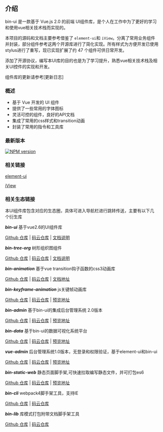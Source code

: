 ## 介绍

bin-ui 是一款基于 Vue.js 2.0 的前端 UI组件库，是个人在工作中为了更好的学习和使用vue相关技术栈而实现的。

本项目的源码和文档主要参考借鉴了 `element-ui`和
`iView`。分离了常用业务组件并封装，部分组件参考这两个开源库进行了简化实现。所有样式为方便开发已使用stylus进行了重写，现已实现扩展了约 47 个组件可供日常开发。

添加了开源协议，编写本UI库的目的也是为了学习提升，熟悉vue相关技术栈及相关UI控件的实现和开发。

组件库的更新请参考[更新日志]

### 概述

- 基于 Vue 开发的 UI 组件
- 提供了一些常用的字体图标
- 灵活可控的组件，良好的API文档
- 集成了常用的css样式和transition动画
- 封装了常用的指令和工具库

### 最新版本

[![NPM version](https://img.shields.io/npm/v/bin-ui.svg)](https://www.npmjs.com/package/bin-ui)

### 相关链接

[element-ui](https://element.eleme.cn/)

[iView](https://www.iviewui.com/) 

### 相关生态链接

本UI组件库包含对应的生态圈，具体可进入导航栏进行跳转传送，主要有以下几个衍生库

***bin-ui*** 基于vue2.6的UI组件库

<a href="https://github.com/wangbin3162/bin-ui/" target="_blank">Github 仓库</a> | 
<a href="https://gitee.com/wangbin3162/bin-ui/" target="_blank">码云仓库</a> | 
<a href="https://wangbin3162.github.io/docs/bin-ui/" target="_blank">文档说明</a>

***bin-tree-org*** 树形组织图组件

<a href="https://github.com/wangbin3162/bin-tree-org/" target="_blank">Github 仓库</a> | 
<a href="https://gitee.com/wangbin3162/bin-tree-org/" target="_blank">码云仓库</a> | 
<a href="https://wangbin3162.gitee.io/bin-tree-org" target="_blank">文档说明</a>

***bin-animation*** 基于vue transition钩子函数的css3动画库

<a href="https://github.com/wangbin3162/bin-animation/" target="_blank">Github 仓库</a> | 
<a href="https://gitee.com/wangbin3162/bin-animation/" target="_blank">码云仓库</a> | 
<a href="https://wangbin3162.gitee.io/bin-animation/" target="_blank">文档地址</a>

***bin-keyframe-animation*** js关键帧动画库

<a href="https://github.com/wangbin3162/bin-keyframe-animation/" target="_blank">Github 仓库</a> | 
<a href="https://gitee.com/wangbin3162/bin-keyframe-animation/" target="_blank">码云仓库</a> | 
<a href="https://wangbin3162.gitee.io/bin-keyframe-animation/" target="_blank">预览地址</a>

***bin-admin*** 基于bin-ui的集成后台管理系统 2.0版本

<a href="https://github.com/wangbin3162/bin-admin/" target="_blank">Github 仓库</a> | 
<a href="https://gitee.com/wangbin3162/bin-admin/" target="_blank">码云仓库</a> | 
<a href="https://wangbin3162.gitee.io/bin-admin/" target="_blank">预览地址</a>

***bin-data*** 基于bin-ui的数据可视化系统平台

<a href="https://github.com/wangbin3162/bin-data/" target="_blank">Github 仓库</a> | 
<a href="https://gitee.com/wangbin3162/bin-data/" target="_blank">码云仓库</a> | 
<a href="https://wangbin3162.gitee.io/bin-data/" target="_blank">预览地址</a>

***vue-admin*** 后台管理系统1.0版本，无登录和权限验证，基于element-ui和bin-ui

<a href="https://github.com/wangbin3162/vue-admin/" target="_blank">Github 仓库</a> | 
<a href="https://gitee.com/wangbin3162/vue-admin/" target="_blank">码云仓库</a> | 
<a href="https://wangbin3162.gitee.io/vue-admin/" target="_blank">预览地址</a>

***bin-static-web*** 静态页面脚手架,可快速拉取编写静态文件，并可打包es6

<a href="https://github.com/wangbin3162/bin-static-web/" target="_blank">Github 仓库</a> | 
<a href="https://gitee.com/wangbin3162/bin-static-web/" target="_blank">码云仓库</a> | 
<a href="https://wangbin3162.gitee.io/bin-static-web/" target="_blank">预览地址</a>

***bin-cli*** webpack4脚手架工具，支持IE

<a href="https://github.com/wangbin3162/bin-cli/" target="_blank">Github 仓库</a> | 
<a href="https://gitee.com/wangbin3162/bin-cli/" target="_blank">码云仓库</a>

***bin-lib*** 库模式打包附带文档脚手架工具

<a href="https://github.com/wangbin3162/bin-lib/" target="_blank">Github 仓库</a> | 
<a href="https://gitee.com/wangbin3162/bin-lib/" target="_blank">码云仓库</a>

